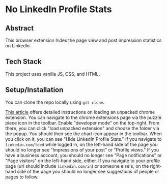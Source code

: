 # No LinkedIn Profile Stats

## Abstract
This browser extension hides the page view and post impression statistics on LinkedIn.

## Tech Stack
This project uses vanilla JS, CSS, and HTML.

## Setup/Installation
You can clone the repo locally using `git clone`.

[This article](https://developer.chrome.com/docs/extensions/mv3/getstarted/development-basics/#load-unpacked) offers detailed instructions on loading an unpacked chrome extension. You can navigate to the chrome extensions page via the puzzle piece icon in the toolbar. Enable "developer mode" on the top-right. From there, you can click "load unpacked extension" and choose the folder via the popup. You should then see the chart icon appear in the toolbar. When you click on it, you can see "Hide LinkedIn Profile Stats." If you navigate to `linkedin.com/feed` while logged in, on the left-hand side of the page you should no longer see "Impressions of your post" or "Profile views." If you have a business account, you should no longer see "Page notifications" or "Page visitors" on the left-hand side, either. If you navigate to your profile page (url should include `linkedin.com/in`) or someone else's, on the right-hand side of the page you should no longer see suggestions of people or pages to follow.




